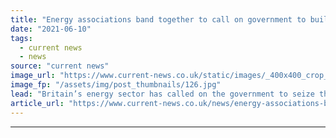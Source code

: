 ```yaml
---
title: "Energy associations band together to call on government to build back greener"
date: "2021-06-10"
tags: 
  - current news
  - news
source: "current news"
image_url: "https://www.current-news.co.uk/static/images/_400x400_crop_center-center/Solar-farm-generic-credit-Andreas-Gücklhorn-Unsplash.jpg"
image_fp: "/assets/img/post_thumbnails/126.jpg"
lead: "​Britain’s energy sector has called on the government to seize the opportunity to deliver a green economic recovery."
article_url: "https://www.current-news.co.uk/news/energy-associations-band-together-to-call-on-government-to-build-back-greener?utm_source=rss-feeds&utm_medium=rss&utm_campaign=rss"
---
```


---
